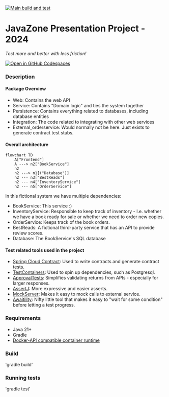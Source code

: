 [![Main build and test](https://github.com/atomfinger/JavaZone-2024/actions/workflows/gradle.yml/badge.svg)](https://github.com/atomfinger/JavaZone-2024/actions/workflows/gradle.yml)

# JavaZone Presentation Project - 2024

_Test more and better with less friction!_

[![Open in GitHub Codespaces](https://github.com/codespaces/badge.svg)](https://github.com/codespaces/new?hide_repo_select=true&ref=main&repo=821554819)

### Description

#### Package Overview

- Web: Contains the web API
- Service: Contains "Domain logic" and ties the system together
- Persistence: Contains everything related to databases, including database entities
- Integration: The code related to integrating with other web services
- External_orderservice: Would normally not be here. Just exists to generate contract test stubs.

#### Overall architecture

```mermaid
flowchart TD
    A["Frontend"]
    A ---> n2["BookService"]
    n2
    n2 ---> n1[("Database")]
    n2 --- n3["BestReads"]
    n2 --- n4["InventoryService"]
    n2 --- n5["OrderService"]
```

In this fictional system we have multiple dependencies:

- BookService: This service :)
- InventoryService: Responsible to keep track of inventory - I.e. whether we have a book ready for sale or whether we
  need to order new copies.
- OrderService: Keeps track of the book orders.
- BestReads: A fictional third-party service that has an API to provide review scores.
- Database: The BookService's SQL database

#### Test related tools used in the project

- [Spring Cloud Contract](https://spring.io/projects/spring-cloud-contract): Used to write contracts and generate
  contract tests.
- [TestContainers](https://testcontainers.com/): Used to spin up dependencies, such as Postgresql.
- [ApprovalTests](https://approvaltests.com/): Simplifies validating returns from APIs - especially for larger
  responses.
- [AssertJ](https://assertj.github.io/doc/): More expressive and easier asserts.
- [MockServer](https://mock-server.com/): Makes it easy to mock calls to external service.
- [Awaitility](http://www.awaitility.org/): Nifty little tool that makes it easy to "wait for some condition" before
  letting a test progress.

### Requirements

- Java 21+
- Gradle
- [Docker-API compatible container runtime](https://java.testcontainers.org/supported_docker_environment/)

### Build

'gradle build'

### Running tests

'gradle test'
